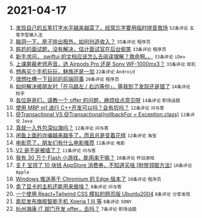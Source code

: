 # 2021-04-17

1. [发现自己的五笔打字水平越来越菜了，经常忘字要用临时拼音救场](https://www.v2ex.com/t/771228) `52条评论` `五笔字型输入法`
1. [脑洞一下，房子除出租外，如何创造收入？](https://www.v2ex.com/t/771230) `35条评论` `程序员`
1. [尴尬的面试题，没有解决，估计面试官在后台偷笑](https://www.v2ex.com/t/771236) `33条评论` `程序员`
1. [新手求问， swiftui 的文档应该怎么去阅读理解？救命啊。。](https://www.v2ex.com/t/771241) `33条评论` `iDev`
1. [上课屏蔽老师声音，选 Airpods Pro 还是 Sony WF-1000mx3？](https://www.v2ex.com/t/771262) `33条评论` `耳机`
1. [想再买个手机玩玩，魅族还是一加](https://www.v2ex.com/t/771270) `22条评论` `Android`
1. [很想吐槽一下目前的前端同事](https://www.v2ex.com/t/771320) `20条评论` `程序员`
1. [如何解决接朋友时「在马路左 / 右边等你」，等我到了发现还是错了](https://www.v2ex.com/t/771298) `14条评论` `知乎`
1. [各位哥哥们，请教一个 offer 的问题，麻烦给点意见呀](https://www.v2ex.com/t/771222) `14条评论` `职场话题`
1. [使用 MBP m1 进行 C++开发可以吗？会有坑吗？](https://www.v2ex.com/t/771314) `12条评论` `问与答`
1. [@Transactional VS @Transactional(rollbackFor = Exception.class)](https://www.v2ex.com/t/771273) `12条评论` `Java`
1. [真就一入外包深似海吗？](https://www.v2ex.com/t/771246) `12条评论` `问与答`
1. [闲鱼上面的诈骗越来越多了，而且总是变着花样](https://www.v2ex.com/t/771226) `12条评论` `淘宝`
1. [电影荒了，朋友们有什么电影推荐](https://www.v2ex.com/t/771317) `11条评论` `电影`
1. [V2 是不是被墙了？](https://www.v2ex.com/t/771224) `11条评论` `问与答`
1. [我有 30 万个 Flash 小游戏，能用来干嘛？](https://www.v2ex.com/t/771293) `10条评论` `怀旧游戏`
1. [支 F 宝领了 10 块钱 AppStore 消费券，不知道买啥 [附带领取方法]](https://www.v2ex.com/t/771227) `10条评论` `Apple`
1. [Windows 推送基于 Chromium 的 Edge 版本了](https://www.v2ex.com/t/771232) `10条评论` `程序员`
1. [卖了显卡的主机还能用来做啥？](https://www.v2ex.com/t/771316) `8条评论` `问与答`
1. [一个使用 React+Tailwind CSS 模拟的网页版 Ubuntu2004](https://www.v2ex.com/t/771297) `8条评论` `分享发现`
1. [索尼发布旗舰智能手机 Xperia 1 III 等](https://www.v2ex.com/t/771242) `8条评论` `SONY`
1. [杭州海康 IT 部门开发 offer，去吗？](https://www.v2ex.com/t/771288) `7条评论` `职场话题`
